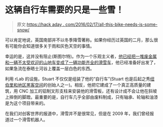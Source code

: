 # 这辆自行车需要的只是一些雪！

> 原文:[https://hack aday . com/2016/02/17/all-this-bike-needs-is-some-snow/](https://hackaday.com/2016/02/17/all-this-bike-needs-is-some-snow/)

可以肯定地说，英国南部并不以冬季降雪著称。如果你经历过英国的二月，那么很有可能你会知道很多关于雨和灰色天空的事情。

幸运的是，这并没有阻止(斯图尔特)。作为一个乐观主义者，[他已经把一堆废金属和一辆不太受欢迎的山地车变成了一辆功能齐全的滑雪车](http://rlab.org.uk/let-it-snow-let-it-snow-let-it-snow/)，他已经准备好出发了，如果急流在泰晤士河谷上覆盖一层白色的东西。

利用 rLab 的设施，Stuart 不仅仅是组装了他的“自行车”(Stuart 也是后起之秀[纽伯里和地区黑客空间](https://www.facebook.com/newburyhackspace/)的创始人之一)。相反，他把它建成了一个真正高质量的建筑，用 CNC 加工的铝制叉形支柱来安装他的滑雪板，还有设计成不会让他在斜坡上摔倒的脚蹬。最重要的是，自行车几乎全部由废料制成，只有轴承、轮轴和油漆是为这个项目带来的。

在我们对创客世界的报道中，滑雪并不是很常见，但是在 2009 年，我们曾经报道过一个滑雪机器人。